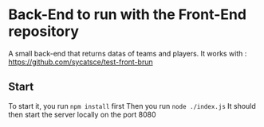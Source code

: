# Back-End to run with the Front-End repository

A small back-end that returns datas of teams and players. It works with : https://github.com/sycatsce/test-front-brun

## Start

To start it, you run ``npm install`` first
Then you run ``node ./index.js``
It should then start the server locally on the port 8080